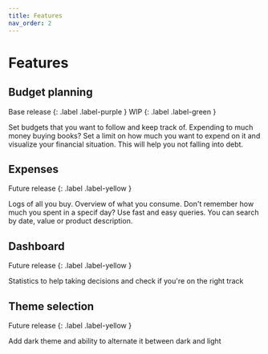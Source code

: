 ```yaml
---
title: Features
nav_order: 2
---
```


# Features

## Budget planning

Base release
{: .label .label-purple }
WIP
{: .label .label-green }

Set budgets that you want to follow and keep track of. Expending to much money buying books? Set a limit on how much you want to expend on it and visualize your financial situation. This will help you not falling into debt.

## Expenses

Future release
{: .label .label-yellow }

Logs of all you buy. Overview of what you consume. Don't remember how much you spent in a specif day? Use fast and easy queries. You can search by date, value or product description.

## Dashboard

Future release
{: .label .label-yellow }

Statistics to help taking decisions and check if you're on the right track

## Theme selection

Future release
{: .label .label-yellow }

Add dark theme and ability to alternate it between dark and light
